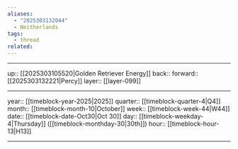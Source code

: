 ```yaml
---
aliases:
  - "2025303132044"
  - Neitherlands
tags:
  - thread
related:
---
```




***

up:: [[2025303105520|Golden Retriever Energy]]
back:: 
forward:: [[2025303132221|Percy]]
layer:: [[layer-099]]

***

year:: [[timeblock-year-2025|2025]]
quarter:: [[timeblock-quarter-4|Q4]]
month:: [[timeblock-month-10|October]]
week:: [[timeblock-week-44|W44]]
date:: [[timeblock-date-Oct30|Oct 30]]
day:: [[timeblock-weekday-4|Thursday]] ([[timeblock-monthday-30|30th]])
hour:: [[timeblock-hour-13|H13]]

***
